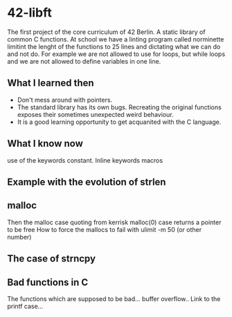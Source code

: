 # 42-libft

The first project of the core curriculum of 42 Berlin. A static library of common C functions. At school we have a linting program called norminette limitint the lenght of the functions to 25 lines and dictating what we can do and not do. For example we are not allowed to use for loops, but while loops and we are not allowed to define variables in one line.



## What I learned then
- Don't mess around with pointers.
- The standard library has its own bugs.  Recreating the original functions exposes their sometimes unexpected weird behaviour.
- It is a good learning opportunity to get acquanited with the C language.

## What I know now
use of the keywords constant.  Inline keywords macros


## Example with the evolution of strlen 


## malloc
Then the malloc case quoting from kerrisk malloc(0) case returns a pointer to be free
How to force the mallocs to fail with ulimit -m 50 (or other number)

## The case of strncpy 


## Bad functions in C
The functions which are supposed to be bad… buffer overflow..
Link to the printf case… 

